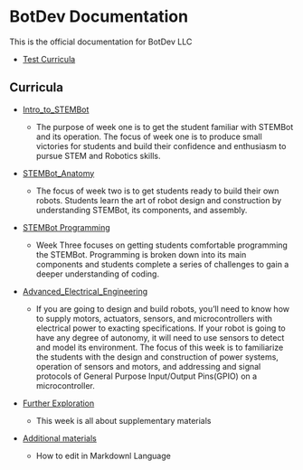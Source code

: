 # BotDev Documentation

This is the official documentation for BotDev LLC

- [Test Curricula](https://github.com/BotDevLLC/BotDevCurriculum/blob/master/test_curriculum.md)

## Curricula

- [Intro_to_STEMBot](https://github.com/BotDevLLC/BotDevCurriculum/blob/master/Curriculum/Week_1/readme.md)
    - The purpose of week one is to get the student familiar with STEMBot and its operation.  The focus of week one is to produce small victories for students and build their confidence and enthusiasm to pursue STEM and Robotics skills. 
- [STEMBot_Anatomy](https://github.com/BotDevLLC/BotDevCurriculum/blob/master/Curriculum/Week_2/readme.md)
    - The focus of week two is to get students ready to build their own robots.  Students learn the art of robot design and construction by understanding STEMBot, its components, and assembly.  
- [STEMBot Programming](https://github.com/BotDevLLC/BotDevCurriculum/blob/master/Curriculum/Week_3/readme.md)
    - Week Three focuses on getting students comfortable programming the STEMBot.  Programming is broken down into its main components and students complete a series of challenges to gain a deeper understanding of coding. 
- [Advanced_Electrical_Engineering](https://github.com/BotDevLLC/BotDevCurriculum/blob/master/Curriculum/Week_4/readme.md)
    - If you are going to design and build robots, you’ll need to know how to supply motors, actuators, sensors, and microcontrollers with electrical power to exacting specifications.  If your robot is going to have any degree of autonomy, it will need to use sensors to detect and model its environment.  The focus of this week is to familiarize the students with the design and construction of power systems, operation of sensors and motors, and addressing and signal protocols of General Purpose Input/Output Pins(GPIO) on a microcontroller. 
- [Further Exploration](https://github.com/BotDevLLC/BotDevCurriculum/blob/master/Curriculum/Week_5/readme.md)
    - This week is all about supplementary materials
    
- [Additional materials](https://github.com/BotDevLLC/BotDevCurriculum/blob/master/Additional_Materials/How_to_edit_in_markdown_language.md)
    - How to edit in Markdownl Language
